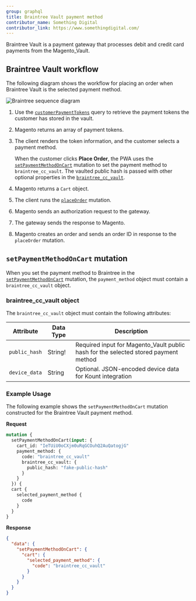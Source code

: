 ```yaml
---
group: graphql
title: Braintree Vault payment method
contributor_name: Something Digital
contributor_link: https://www.somethingdigital.com/
---
```


Braintree Vault is a payment gateway that processes debit and credit card payments from the Magento_Vault.

## Braintree Vault workflow

The following diagram shows the workflow for placing an order when Braintree Vault is the selected payment method.

![Braintree sequence diagram]({{site.baseurl}}/common/images/graphql/braintree-vault.svg)

1. Use the [`customerPaymentTokens`]({{page.baseurl}}/graphql/queries/customer-payment-tokens.html) query to retrieve
   the payment tokens the customer has stored in the vault.

1. Magento returns an array of payment tokens.

1. The client renders the token information, and the customer selects a payment method.

   When the customer clicks **Place Order**, the PWA uses the [`setPaymentMethodOnCart`]({{page.baseurl}}/graphql/mutations/set-payment-method.html) mutation to set the payment method to `braintree_cc_vault`. The vaulted public hash is passed with other optional properties in the [`braintree_cc_vault`](#braintree_cc_vault-object).

1. Magento returns a `Cart` object.

2. The client runs the [`placeOrder`]({{page.baseurl}}/graphql/mutations/place-order.html) mutation.

3. Magento sends an authorization request to the gateway.

4. The gateway sends the response to Magento.

5.  Magento creates an order and sends an order ID in response to the `placeOrder` mutation.

## `setPaymentMethodOnCart` mutation

When you set the payment method to Braintree in the [`setPaymentMethodOnCart`]({{page.baseurl}}/graphql/mutations/set-payment-method.html)
mutation, the `payment_method` object must contain a `braintree_cc_vault` object.

### braintree_cc_vault object

The `braintree_cc_vault` object must contain the following attributes:

Attribute |  Data Type | Description
--- | --- | ---
`public_hash` | String! | Required input for Magento_Vault public hash for the selected stored payment method
`device_data` | String | Optional. JSON-encoded device data for Kount integration

### Example Usage

The following example shows the `setPaymentMethodOnCart` mutation constructed for the Braintree Vault payment method.

**Request**

```graphql
mutation {
  setPaymentMethodOnCart(input: {
    cart_id: "IeTUiU0oCXjm0uRqGCOuhQ2AuQatogjG"
    payment_method: {
      code: "braintree_cc_vault"
      braintree_cc_vault: {
        public_hash: "fake-public-hash"
      }
    }
  }) {
  cart {
    selected_payment_method {
      code
    }
  }
}
```

**Response**

```json
{
  "data": {
    "setPaymentMethodOnCart": {
      "cart": {
        "selected_payment_method": {
          "code": "braintree_cc_vault"
        }
      }
    }
  }
}
```
